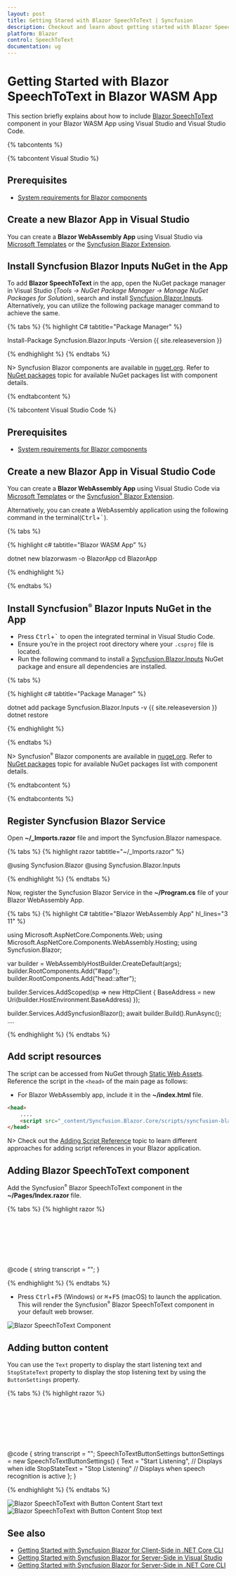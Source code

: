 ```yaml
---
layout: post
title: Getting Stared with Blazor SpeechToText | Syncfusion
description: Checkout and learn about getting started with Blazor SpeechToText in Blazor WASM App using Visual Studio and more.
platform: Blazor
control: SpeechToText
documentation: ug
---
```


<!-- markdownlint-disable MD040 -->

# Getting Started with Blazor SpeechToText in Blazor WASM App

This section briefly explains about how to include [Blazor SpeechToText](https://www.syncfusion.com/blazor-components) component in your Blazor WASM App using Visual Studio and Visual Studio Code.

{% tabcontents %}

{% tabcontent Visual Studio %}

## Prerequisites

* [System requirements for Blazor components](https://blazor.syncfusion.com/documentation/system-requirements)

## Create a new Blazor App in Visual Studio

You can create a **Blazor WebAssembly App** using Visual Studio via [Microsoft Templates](https://learn.microsoft.com/en-us/aspnet/core/blazor/tooling?view=aspnetcore-7.0) or the [Syncfusion Blazor Extension](https://blazor.syncfusion.com/documentation/visual-studio-integration/template-studio).

## Install Syncfusion Blazor Inputs NuGet in the App

To add **Blazor SpeechToText** in the app, open the NuGet package manager in Visual Studio (*Tools → NuGet Package Manager → Manage NuGet Packages for Solution*), search and install [Syncfusion.Blazor.Inputs](https://www.nuget.org/packages). Alternatively, you can utilize the following package manager command to achieve the same.

{% tabs %}
{% highlight C# tabtitle="Package Manager" %}

Install-Package Syncfusion.Blazor.Inputs -Version {{ site.releaseversion }}

{% endhighlight %}
{% endtabs %}

N> Syncfusion Blazor components are available in [nuget.org](https://www.nuget.org/packages?q=syncfusion.blazor). Refer to [NuGet packages](https://blazor.syncfusion.com/documentation/nuget-packages) topic for available NuGet packages list with component details.

{% endtabcontent %}

{% tabcontent Visual Studio Code %}

## Prerequisites

* [System requirements for Blazor components](https://blazor.syncfusion.com/documentation/system-requirements)

## Create a new Blazor App in Visual Studio Code

You can create a **Blazor WebAssembly App** using Visual Studio Code via [Microsoft Templates](https://learn.microsoft.com/en-us/aspnet/core/blazor/tooling?view=aspnetcore-7.0&pivots=vsc) or the [Syncfusion<sup style="font-size:70%">&reg;</sup> Blazor Extension](https://blazor.syncfusion.com/documentation/visual-studio-code-integration/create-project).

Alternatively, you can create a WebAssembly application using the following command in the terminal(<kbd>Ctrl</kbd>+<kbd>`</kbd>).

{% tabs %}

{% highlight c# tabtitle="Blazor WASM App" %}

dotnet new blazorwasm -o BlazorApp
cd BlazorApp

{% endhighlight %}

{% endtabs %}

## Install Syncfusion<sup style="font-size:70%">&reg;</sup> Blazor Inputs NuGet in the App

* Press <kbd>Ctrl</kbd>+<kbd>`</kbd> to open the integrated terminal in Visual Studio Code.
* Ensure you’re in the project root directory where your `.csproj` file is located.
* Run the following command to install a [Syncfusion.Blazor.Inputs](https://www.nuget.org/packages/Syncfusion.Blazor.Inputs) NuGet package and ensure all dependencies are installed.

{% tabs %}

{% highlight c# tabtitle="Package Manager" %}

dotnet add package Syncfusion.Blazor.Inputs -v {{ site.releaseversion }}
dotnet restore

{% endhighlight %}

{% endtabs %}

N> Syncfusion<sup style="font-size:70%">&reg;</sup> Blazor components are available in [nuget.org](https://www.nuget.org/packages?q=syncfusion.blazor). Refer to [NuGet packages](https://blazor.syncfusion.com/documentation/nuget-packages) topic for available NuGet packages list with component details.

{% endtabcontent %}

{% endtabcontents %}

## Register Syncfusion Blazor Service

Open **~/_Imports.razor** file and import the Syncfusion.Blazor namespace.

{% tabs %}
{% highlight razor tabtitle="~/_Imports.razor" %}

@using Syncfusion.Blazor
@using Syncfusion.Blazor.Inputs

{% endhighlight %}
{% endtabs %}

Now, register the Syncfusion Blazor Service in the **~/Program.cs** file of your Blazor WebAssembly App.

{% tabs %}
{% highlight C# tabtitle="Blazor WebAssembly App" hl_lines="3 11" %}

using Microsoft.AspNetCore.Components.Web;
using Microsoft.AspNetCore.Components.WebAssembly.Hosting;
using Syncfusion.Blazor;

var builder = WebAssemblyHostBuilder.CreateDefault(args);
builder.RootComponents.Add<App>("#app");
builder.RootComponents.Add<HeadOutlet>("head::after");

builder.Services.AddScoped(sp => new HttpClient { BaseAddress = new Uri(builder.HostEnvironment.BaseAddress) });

builder.Services.AddSyncfusionBlazor();
await builder.Build().RunAsync();
....

{% endhighlight %}
{% endtabs %}

## Add script resources

The script can be accessed from NuGet through [Static Web Assets](https://blazor.syncfusion.com/documentation/appearance/themes#static-web-assets). Reference the script in the `<head>` of the main page as follows:

* For Blazor WebAssembly app, include it in the **~/index.html** file.

```html
<head>
    ....
    <script src="_content/Syncfusion.Blazor.Core/scripts/syncfusion-blazor.min.js" type="text/javascript"></script>
</head>
```
N> Check out the [Adding Script Reference](https://blazor.syncfusion.com/documentation/common/adding-script-references) topic to learn different approaches for adding script references in your Blazor application.

## Adding Blazor SpeechToText component

Add the Syncfusion<sup style="font-size:70%">&reg;</sup> Blazor SpeechToText component in the **~/Pages/Index.razor** file.

{% tabs %}
{% highlight razor %}

<div class="speechtext-container">
    <SfSpeechToText @bind-Transcript="@transcript"></SfSpeechToText>
    <SfTextArea RowCount="5" ColumnCount="50" @bind-Value="@transcript" ResizeMode="Resize.None" Placeholder="Transcribed text will be shown here..."></SfTextArea>
</div>

<style>
    .speechtext-container {
        margin: 50px auto;
        gap: 20px;
        display: flex;
        flex-direction: column;
        align-items: center;
    }
</style>

@code {
    string transcript = "";
}

{% endhighlight %}
{% endtabs %}

* Press <kbd>Ctrl</kbd>+<kbd>F5</kbd> (Windows) or <kbd>⌘</kbd>+<kbd>F5</kbd> (macOS) to launch the application. This will render the Syncfusion<sup style="font-size:70%">&reg;</sup> Blazor SpeechToText component in your default web browser.

![Blazor SpeechToText Component](images/getting-started.png)

## Adding button content

You can use the `Text` property to display the start listening text and `StopStateText` property to display the stop listening text by using the `ButtonSettings` property.

{% tabs %}
{% highlight razor %}

<div class="speechtext-container">
    <SfSpeechToText ButtonSettings="@buttonSettings" @bind-Transcript="@transcript"></SfSpeechToText>
    <SfTextArea RowCount="5" ColumnCount="50" @bind-Value="@transcript" ResizeMode="Resize.None" Placeholder="Transcribed text will be shown here..."></SfTextArea>
</div>

<style>
    .speechtext-container {
        margin: 50px auto;
        gap: 20px;
        display: flex;
        flex-direction: column;
        align-items: center;
    }
</style>

@code {
    string transcript = "";
    SpeechToTextButtonSettings buttonSettings = new SpeechToTextButtonSettings()
    {
        Text = "Start Listening", // Displays when idle
        StopStateText = "Stop Listening" // Displays when speech recognition is active
    };
}

{% endhighlight %}
{% endtabs %}

![Blazor SpeechToText with Button Content Start text](images/btn-content-start.png)
![Blazor SpeechToText with Button Content Stop text](images/btn-content-stop.png)

## See also

* [Getting Started with Syncfusion Blazor for Client-Side in .NET Core CLI](https://blazor.syncfusion.com/documentation/getting-started/blazor-webassembly-dotnet-cli)
* [Getting Started with Syncfusion Blazor for Server-Side in Visual Studio](https://blazor.syncfusion.com/documentation/getting-started/blazor-server-side-visual-studio)
* [Getting Started with Syncfusion Blazor for Server-Side in .NET Core CLI](https://blazor.syncfusion.com/documentation/getting-started/blazor-server-side-dotnet-cli)
